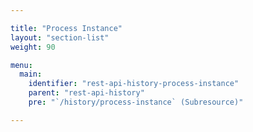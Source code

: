 ```yaml
---

title: "Process Instance"
layout: "section-list"
weight: 90

menu:
  main:
    identifier: "rest-api-history-process-instance"
    parent: "rest-api-history"
    pre: "`/history/process-instance` (Subresource)"

---
```

